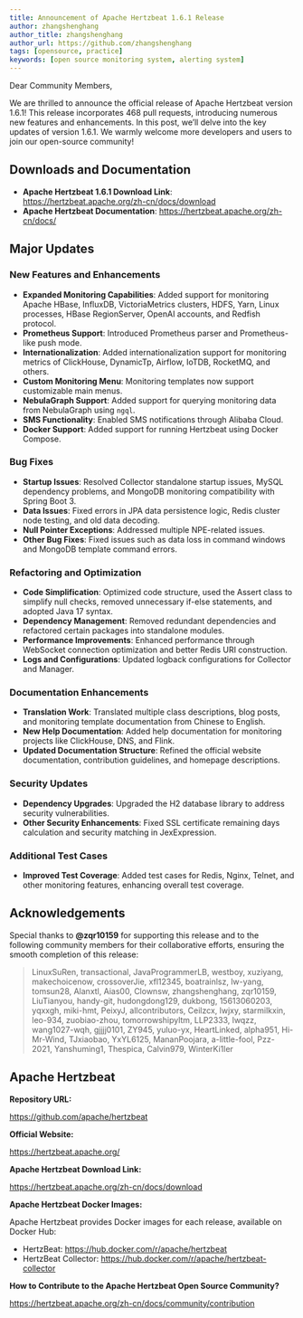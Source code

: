 ```yaml
---
title: Announcement of Apache Hertzbeat 1.6.1 Release
author: zhangshenghang
author_title: zhangshenghang
author_url: https://github.com/zhangshenghang
tags: [opensource, practice]
keywords: [open source monitoring system, alerting system]
---
```


Dear Community Members,

We are thrilled to announce the official release of Apache Hertzbeat version 1.6.1! This release incorporates 468 pull requests, introducing numerous new features and enhancements. In this post, we’ll delve into the key updates of version 1.6.1. We warmly welcome more developers and users to join our open-source community!

## Downloads and Documentation

- **Apache Hertzbeat 1.6.1 Download Link**: <https://hertzbeat.apache.org/zh-cn/docs/download>
- **Apache Hertzbeat Documentation**: <https://hertzbeat.apache.org/zh-cn/docs/>

## Major Updates

### New Features and Enhancements

- **Expanded Monitoring Capabilities**: Added support for monitoring Apache HBase, InfluxDB, VictoriaMetrics clusters, HDFS, Yarn, Linux processes, HBase RegionServer, OpenAI accounts, and Redfish protocol.
- **Prometheus Support**: Introduced Prometheus parser and Prometheus-like push mode.
- **Internationalization**: Added internationalization support for monitoring metrics of ClickHouse, DynamicTp, Airflow, IoTDB, RocketMQ, and others.
- **Custom Monitoring Menu**: Monitoring templates now support customizable main menus.
- **NebulaGraph Support**: Added support for querying monitoring data from NebulaGraph using `ngql`.
- **SMS Functionality**: Enabled SMS notifications through Alibaba Cloud.
- **Docker Support**: Added support for running Hertzbeat using Docker Compose.

### Bug Fixes

- **Startup Issues**: Resolved Collector standalone startup issues, MySQL dependency problems, and MongoDB monitoring compatibility with Spring Boot 3.
- **Data Issues**: Fixed errors in JPA data persistence logic, Redis cluster node testing, and old data decoding.
- **Null Pointer Exceptions**: Addressed multiple NPE-related issues.
- **Other Bug Fixes**: Fixed issues such as data loss in command windows and MongoDB template command errors.

### Refactoring and Optimization

- **Code Simplification**: Optimized code structure, used the Assert class to simplify null checks, removed unnecessary if-else statements, and adopted Java 17 syntax.
- **Dependency Management**: Removed redundant dependencies and refactored certain packages into standalone modules.
- **Performance Improvements**: Enhanced performance through WebSocket connection optimization and better Redis URI construction.
- **Logs and Configurations**: Updated logback configurations for Collector and Manager.

### Documentation Enhancements

- **Translation Work**: Translated multiple class descriptions, blog posts, and monitoring template documentation from Chinese to English.
- **New Help Documentation**: Added help documentation for monitoring projects like ClickHouse, DNS, and Flink.
- **Updated Documentation Structure**: Refined the official website documentation, contribution guidelines, and homepage descriptions.

### Security Updates

- **Dependency Upgrades**: Upgraded the H2 database library to address security vulnerabilities.
- **Other Security Enhancements**: Fixed SSL certificate remaining days calculation and security matching in JexExpression.

### Additional Test Cases

- **Improved Test Coverage**: Added test cases for Redis, Nginx, Telnet, and other monitoring features, enhancing overall test coverage.

## Acknowledgements

Special thanks to **@zqr10159** for supporting this release and to the following community members for their collaborative efforts, ensuring the smooth completion of this release:

> LinuxSuRen, transactional, JavaProgrammerLB, westboy, xuziyang, makechoicenow, crossoverJie, xfl12345, boatrainlsz, lw-yang, tomsun28, Alanxtl, Aias00, Clownsw, zhangshenghang, zqr10159, LiuTianyou, handy-git, hudongdong129, dukbong, 15613060203, yqxxgh, miki-hmt, PeixyJ, allcontributors, Ceilzcx, lwjxy, starmilkxin, leo-934, zuobiao-zhou, tomorrowshipyltm, LLP2333, lwqzz, wang1027-wqh, gjjjj0101, ZY945, yuluo-yx, HeartLinked, alpha951, Hi-Mr-Wind, TJxiaobao, YxYL6125, MananPoojara, a-little-fool, Pzz-2021, Yanshuming1, Thespica, Calvin979, WinterKi1ler
>

## Apache Hertzbeat

**Repository URL:**

<https://github.com/apache/hertzbeat>

**Official Website:**

<https://hertzbeat.apache.org/>

**Apache Hertzbeat Download Link:**

<https://hertzbeat.apache.org/zh-cn/docs/download>

**Apache Hertzbeat Docker Images:**

Apache Hertzbeat provides Docker images for each release, available on Docker Hub:

- HertzBeat: <https://hub.docker.com/r/apache/hertzbeat>
- HertzBeat Collector: <https://hub.docker.com/r/apache/hertzbeat-collector>

**How to Contribute to the Apache Hertzbeat Open Source Community?**

<https://hertzbeat.apache.org/zh-cn/docs/community/contribution>
